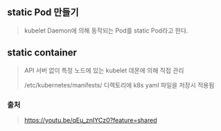 ## static Pod 만들기
> kubelet Daemon에 의해 동작되는 Pod를 static Pod라고 한다.

## static container
> API 서버 없이 특정 노드에 있는 kubelet 데몬에 의해 직접 관리
>
> /etc/kubernetes/manifests/ 디렉토리에 k8s yaml 파일을 저장시 적용됨




### 출처
> https://youtu.be/qEu_znIYCz0?feature=shared
